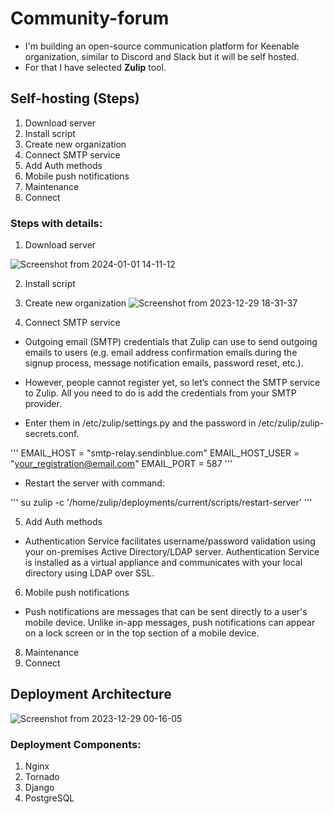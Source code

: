 # Community-forum
* I'm building an open-source communication platform for Keenable organization, similar to Discord and Slack but it will be self hosted.
* For that I have selected **Zulip** tool.

## Self-hosting (Steps)
1. Download server
2. Install script
3. Create new organization
4. Connect SMTP service
5. Add Auth methods
6. Mobile push notifications
7. Maintenance
8. Connect

### Steps with details:
1. Download server
  
  ![Screenshot from 2024-01-01 14-11-12](https://github.com/Akshaykumar05/community-forum/assets/114390890/93d990b6-4e25-4a0d-afd1-5c8e397f1678)

2. Install script
   
4. Create new organization
  ![Screenshot from 2023-12-29 18-31-37](https://github.com/Akshaykumar05/community-forum/assets/114390890/74371606-fe75-4714-8fd7-ff2e4cddf2a3)

5. Connect SMTP service
  * Outgoing email (SMTP) credentials that Zulip can use to send outgoing emails to users (e.g. email address confirmation emails during the signup process, message notification emails, password reset, etc.).
  * However, people cannot register yet, so let’s connect the SMTP service to Zulip. All you need to do is add the credentials from your SMTP provider.

* Enter them in /etc/zulip/settings.py and the password in /etc/zulip/zulip-secrets.conf.

''' EMAIL_HOST = "smtp-relay.sendinblue.com"
EMAIL_HOST_USER = "your_registration@email.com"
EMAIL_PORT = 587 '''

 * Restart the server with command:

''' su zulip -c '/home/zulip/deployments/current/scripts/restart-server' '''

5. Add Auth methods
  * Authentication Service facilitates username/password validation using your on-premises Active Directory/LDAP server. Authentication Service is installed as a virtual appliance and communicates with your local directory using LDAP over SSL.
    
6. Mobile push notifications
  * Push notifications are messages that can be sent directly to a user's mobile device. Unlike in-app messages, push notifications can appear on a lock screen or in the top section of a mobile device.

8. Maintenance
9. Connect
  

## Deployment Architecture
![Screenshot from 2023-12-29 00-16-05](https://github.com/Akshaykumar05/community-forum/assets/114390890/fb381617-f709-4a66-a32d-fa36bfc119eb)

### Deployment Components:
1. Nginx
2. Tornado
3. Django
4. PostgreSQL
   
